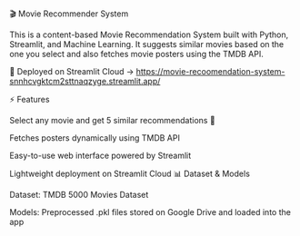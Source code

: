 🎬 Movie Recommender System

This is a content-based Movie Recommendation System built with Python, Streamlit, and Machine Learning.
It suggests similar movies based on the one you select and also fetches movie posters using the TMDB API.

🚀 Deployed on Streamlit Cloud → https://movie-recoomendation-system-snnhcvgktcm2sttnaqzyge.streamlit.app/

⚡ Features

Select any movie and get 5 similar recommendations 🎥

Fetches posters dynamically using TMDB API

Easy-to-use web interface powered by Streamlit

Lightweight deployment on Streamlit Cloud
📊 Dataset & Models

Dataset: TMDB 5000 Movies Dataset

Models: Preprocessed .pkl files stored on Google Drive and loaded into the app
